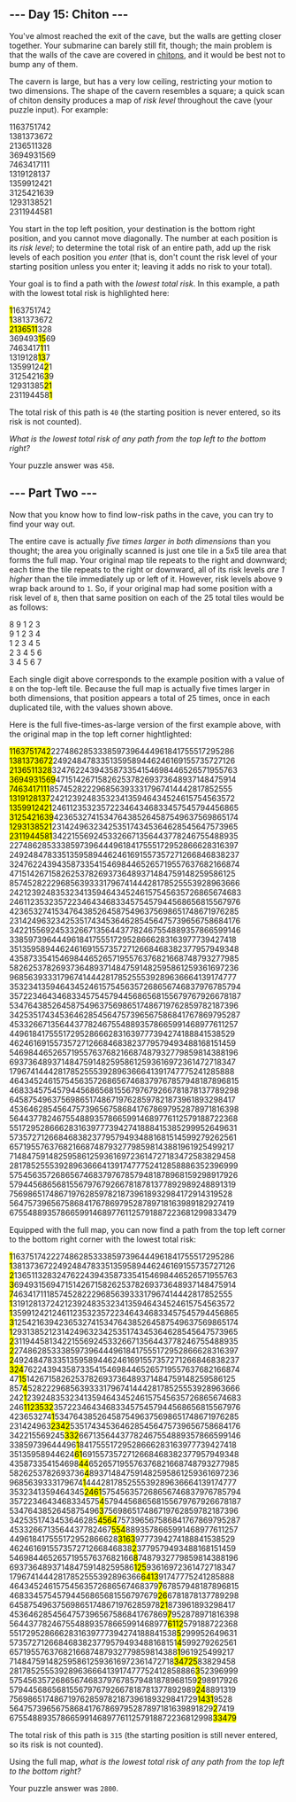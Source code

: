 \--- Day 15: Chiton ---
-----------------------

You've almost reached the exit of the cave, but the walls are getting closer together. Your submarine can barely still fit, though; the main problem is that the walls of the cave are covered in [chitons](https://en.wikipedia.org/wiki/Chiton), and it would be best not to bump any of them.

The cavern is large, but has a very low ceiling, restricting your motion to two dimensions. The shape of the cavern resembles a square; a quick scan of chiton density produces a map of _risk level_ throughout the cave (your puzzle input). For example:

1163751742  
1381373672  
2136511328  
3694931569  
7463417111  
1319128137  
1359912421  
3125421639  
1293138521  
2311944581  
    

You start in the top left position, your destination is the bottom right position, and you cannot move diagonally. The number at each position is its _risk level_; to determine the total risk of an entire path, add up the risk levels of each position you _enter_ (that is, don't count the risk level of your starting position unless you enter it; leaving it adds no risk to your total).

Your goal is to find a path with the _lowest total risk_. In this example, a path with the lowest total risk is highlighted here:

<mark>1</mark>163751742  
<mark>1</mark>381373672  
<mark>2136511</mark>328  
369493<mark>15</mark>69  
7463417<mark>1</mark>11  
1319128<mark>13</mark>7  
13599124<mark>2</mark>1  
31254216<mark>3</mark>9  
12931385<mark>21</mark>  
231194458<mark>1</mark>  
    

The total risk of this path is `40` (the starting position is never entered, so its risk is not counted).

_What is the lowest total risk of any path from the top left to the bottom right?_

Your puzzle answer was `458`.

\--- Part Two ---
-----------------

Now that you know how to find low-risk paths in the cave, you can try to find your way out.

The entire cave is actually _five times larger in both dimensions_ than you thought; the area you originally scanned is just one tile in a 5x5 tile area that forms the full map. Your original map tile repeats to the right and downward; each time the tile repeats to the right or downward, all of its risk levels _are 1 higher_ than the tile immediately up or left of it. However, risk levels above `9` wrap back around to `1`. So, if your original map had some position with a risk level of `8`, then that same position on each of the 25 total tiles would be as follows:

8 9 1 2 3  
9 1 2 3 4  
1 2 3 4 5  
2 3 4 5 6  
3 4 5 6 7  
    

Each single digit above corresponds to the example position with a value of `8` on the top-left tile. Because the full map is actually five times larger in both dimensions, that position appears a total of 25 times, once in each duplicated tile, with the values shown above.

Here is the full five-times-as-large version of the first example above, with the original map in the top left corner hightlighted:

<mark>1163751742</mark>2274862853338597396444961841755517295286  
<mark>1381373672</mark>2492484783351359589446246169155735727126  
<mark>2136511328</mark>3247622439435873354154698446526571955763  
<mark>3694931569</mark>4715142671582625378269373648937148475914  
<mark>7463417111</mark>8574528222968563933317967414442817852555  
<mark>1319128137</mark>2421239248353234135946434524615754563572  
<mark>1359912421</mark>2461123532357223464346833457545794456865  
<mark>3125421639</mark>4236532741534764385264587549637569865174  
<mark>1293138521</mark>2314249632342535174345364628545647573965  
<mark>2311944581</mark>3422155692453326671356443778246755488935  
22748628533385973964449618417555172952866628316397  
24924847833513595894462461691557357271266846838237  
32476224394358733541546984465265719557637682166874  
47151426715826253782693736489371484759148259586125  
85745282229685639333179674144428178525553928963666  
24212392483532341359464345246157545635726865674683  
24611235323572234643468334575457944568656815567976  
42365327415347643852645875496375698651748671976285  
23142496323425351743453646285456475739656758684176  
34221556924533266713564437782467554889357866599146  
33859739644496184175551729528666283163977739427418  
35135958944624616915573572712668468382377957949348  
43587335415469844652657195576376821668748793277985  
58262537826937364893714847591482595861259361697236  
96856393331796741444281785255539289636664139174777  
35323413594643452461575456357268656746837976785794  
35722346434683345754579445686568155679767926678187  
53476438526458754963756986517486719762859782187396  
34253517434536462854564757396567586841767869795287  
45332667135644377824675548893578665991468977611257  
44961841755517295286662831639777394274188841538529  
46246169155735727126684683823779579493488168151459  
54698446526571955763768216687487932779859814388196  
69373648937148475914825958612593616972361472718347  
17967414442817852555392896366641391747775241285888  
46434524615754563572686567468379767857948187896815  
46833457545794456865681556797679266781878137789298  
64587549637569865174867197628597821873961893298417  
45364628545647573965675868417678697952878971816398  
56443778246755488935786659914689776112579188722368  
55172952866628316397773942741888415385299952649631  
57357271266846838237795794934881681514599279262561  
65719557637682166874879327798598143881961925499217  
71484759148259586125936169723614727183472583829458  
28178525553928963666413917477752412858886352396999  
57545635726865674683797678579481878968159298917926  
57944568656815567976792667818781377892989248891319  
75698651748671976285978218739618932984172914319528  
56475739656758684176786979528789718163989182927419  
67554889357866599146897761125791887223681299833479  
    

Equipped with the full map, you can now find a path from the top left corner to the bottom right corner with the lowest total risk:

<mark>1</mark>1637517422274862853338597396444961841755517295286  
<mark>1</mark>3813736722492484783351359589446246169155735727126  
<mark>2</mark>1365113283247622439435873354154698446526571955763  
<mark>3</mark>6949315694715142671582625378269373648937148475914  
<mark>7</mark>4634171118574528222968563933317967414442817852555  
<mark>1</mark>3191281372421239248353234135946434524615754563572  
<mark>1</mark>3599124212461123532357223464346833457545794456865  
<mark>3</mark>1254216394236532741534764385264587549637569865174  
<mark>1</mark>2931385212314249632342535174345364628545647573965  
<mark>2</mark>3119445813422155692453326671356443778246755488935  
<mark>2</mark>2748628533385973964449618417555172952866628316397  
<mark>2</mark>4924847833513595894462461691557357271266846838237  
<mark>324</mark>76224394358733541546984465265719557637682166874  
47<mark>15</mark>1426715826253782693736489371484759148259586125  
857<mark>4</mark>5282229685639333179674144428178525553928963666  
242<mark>1</mark>2392483532341359464345246157545635726865674683  
246<mark>1123532</mark>3572234643468334575457944568656815567976  
423653274<mark>1</mark>5347643852645875496375698651748671976285  
231424963<mark>2342</mark>5351743453646285456475739656758684176  
342215569245<mark>332</mark>66713564437782467554889357866599146  
33859739644496<mark>1</mark>84175551729528666283163977739427418  
35135958944624<mark>61</mark>6915573572712668468382377957949348  
435873354154698<mark>44</mark>652657195576376821668748793277985  
5826253782693736<mark>4</mark>893714847591482595861259361697236  
9685639333179674<mark>1</mark>444281785255539289636664139174777  
3532341359464345<mark>2461</mark>575456357268656746837976785794  
3572234643468334575<mark>4</mark>579445686568155679767926678187  
5347643852645875496<mark>3</mark>756986517486719762859782187396  
3425351743453646285<mark>4564</mark>757396567586841767869795287  
4533266713564437782467<mark>554</mark>8893578665991468977611257  
449618417555172952866628<mark>3163</mark>9777394274188841538529  
462461691557357271266846838<mark>2</mark>3779579493488168151459  
546984465265719557637682166<mark>8</mark>7487932779859814388196  
693736489371484759148259586<mark>125</mark>93616972361472718347  
17967414442817852555392896366<mark>6413</mark>91747775241285888  
46434524615754563572686567468379<mark>7</mark>67857948187896815  
46833457545794456865681556797679<mark>26</mark>6781878137789298  
645875496375698651748671976285978<mark>21</mark>873961893298417  
4536462854564757396567586841767869<mark>7</mark>952878971816398  
5644377824675548893578665991468977<mark>6112</mark>579188722368  
5517295286662831639777394274188841538<mark>5</mark>299952649631  
5735727126684683823779579493488168151<mark>4</mark>599279262561  
6571955763768216687487932779859814388<mark>1</mark>961925499217  
7148475914825958612593616972361472718<mark>34725</mark>83829458  
28178525553928963666413917477752412858886<mark>3</mark>52396999  
57545635726865674683797678579481878968159<mark>2</mark>98917926  
57944568656815567976792667818781377892989<mark>24</mark>8891319  
756986517486719762859782187396189329841729<mark>1431</mark>9528  
564757396567586841767869795287897181639891829<mark>2</mark>7419  
675548893578665991468977611257918872236812998<mark>33479</mark>  
    

The total risk of this path is `315` (the starting position is still never entered, so its risk is not counted).

Using the full map, _what is the lowest total risk of any path from the top left to the bottom right?_

Your puzzle answer was `2800`.
